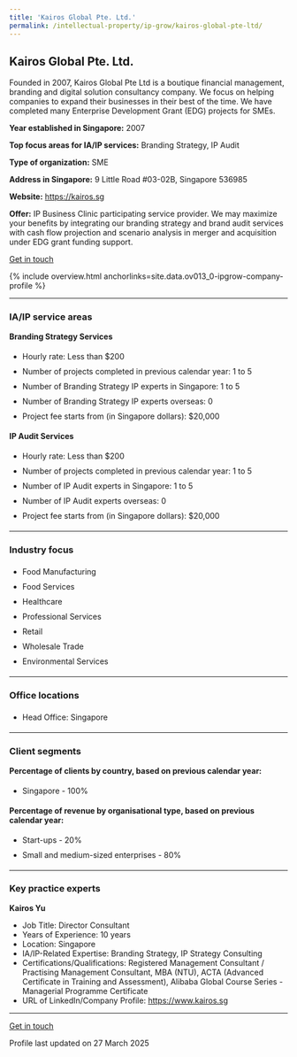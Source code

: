```yaml
---
title: 'Kairos Global Pte. Ltd.'
permalink: /intellectual-property/ip-grow/kairos-global-pte-ltd/
---
```


## Kairos Global Pte. Ltd.

Founded in 2007, Kairos Global Pte Ltd is a boutique financial management, branding and digital solution consultancy company. We focus on helping companies to expand their businesses in their best of the time. We have completed many Enterprise Development Grant (EDG) projects for SMEs.

<b>Year established in Singapore:</b> 2007

<b>Top focus areas for IA/IP services:</b> Branding Strategy, IP Audit

<b>Type of organization:</b> SME

<b>Address in Singapore:</b> 9 Little Road #03-02B, Singapore 536985

<b>Website:</b> <a href='https://kairos.sg'>https://kairos.sg</a>

<b>Offer:</b> IP Business Clinic participating service provider. We may maximize your benefits by integrating our branding strategy and brand audit services with cash flow projection and scenario analysis in merger and acquisition under EDG grant funding support.

<a class='btn' href='https://form.gov.sg/68047ee610e4b06e8b7a4a24' target='_blank' rel='noopener'>Get in touch</a>

{% include overview.html anchorlinks=site.data.ov013_0-ipgrow-company-profile %}

---
<a name='ip-related-service-areas'></a>
### IA/IP service areas

**Branding Strategy Services**

<ul>
<li style='line-height: 27px; margin: 0px 0px !important'>Hourly rate:  Less than $200</li>
<li style='line-height: 27px; margin: 0px 0px !important'>Number of projects completed in previous calendar year: 1 to 5</li>
<li style='line-height: 27px; margin: 0px 0px !important'>Number of Branding Strategy IP experts in Singapore: 1 to 5</li>
<li style='line-height: 27px; margin: 0px 0px !important'>Number of Branding Strategy IP experts overseas: 0</li>
<li style='line-height: 27px; margin: 0px 0px !important'>Project fee starts from (in Singapore dollars):  $20,000</li>
</ul>

**IP Audit Services**

<ul>
<li style='line-height: 27px; margin: 0px 0px !important'>Hourly rate:  Less than $200</li>
<li style='line-height: 27px; margin: 0px 0px !important'>Number of projects completed in previous calendar year: 1 to 5</li>
<li style='line-height: 27px; margin: 0px 0px !important'>Number of IP Audit experts in Singapore: 1 to 5</li>
<li style='line-height: 27px; margin: 0px 0px !important'>Number of IP Audit experts overseas: 0</li>
<li style='line-height: 27px; margin: 0px 0px !important'>Project fee starts from (in Singapore dollars):  $20,000</li>
</ul>

---
<a name='industry-focus'></a>
### Industry focus

<ul><li style='line-height: 27px; margin: 0px 0px !important'> Food Manufacturing</li><li style='line-height: 27px; margin: 0px 0px !important'>Food Services</li><li style='line-height: 27px; margin: 0px 0px !important'>Healthcare</li><li style='line-height: 27px; margin: 0px 0px !important'>Professional Services</li><li style='line-height: 27px; margin: 0px 0px !important'>Retail</li><li style='line-height: 27px; margin: 0px 0px !important'>Wholesale Trade</li><li style='line-height: 27px; margin: 0px 0px !important'>Environmental Services</li></ul>

---
<a name='office-locations'></a>
### Office locations

<ul><li style='line-height: 27px; margin: 0px 0px !important'> Head Office: Singapore</li></ul>

---
<a name='client-segments'></a>
### Client segments

**Percentage of clients by country, based on previous calendar year:**

<ul><li style='line-height: 27px; margin: 0px 0px !important'> Singapore - 100%</li></ul>

**Percentage of revenue by organisational type, based on previous calendar year:**

<ul><li style='line-height: 27px; margin: 0px 0px !important'> Start-ups - 20%</li><li style='line-height: 27px; margin: 0px 0px !important'>Small and medium-sized enterprises - 80%
</li></ul>

---
<a name='key-practice-experts'></a>
### Key practice experts

**Kairos Yu**

- Job Title: Director Consultant
- Years of Experience: 10 years
- Location: Singapore
- IA/IP-Related Expertise: Branding Strategy, IP Strategy Consulting
- Certifications/Qualifications: Registered Management Consultant / Practising Management Consultant, MBA (NTU), ACTA (Advanced Certificate in Training and Assessment), Alibaba Global Course Series - Managerial Programme Certificate
- URL of LinkedIn/Company Profile: <a href="https://www.kairos.sg" target="_blank" rel="noopener">https://www.kairos.sg</a>


---
<p>
<a class='btn' href='https://form.gov.sg/68047ee610e4b06e8b7a4a24' target='_blank' rel='noopener'>Get in touch</a>
</p>
Profile last updated on 27 March 2025
